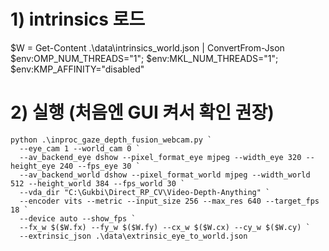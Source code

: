 # 1) intrinsics 로드

$W = Get-Content .\data\intrinsics_world.json | ConvertFrom-Json
$env:OMP_NUM_THREADS="1"; $env:MKL_NUM_THREADS="1"; $env:KMP_AFFINITY="disabled"

# 2) 실행 (처음엔 GUI 켜서 확인 권장)

```
python .\inproc_gaze_depth_fusion_webcam.py `
  --eye_cam 1 --world_cam 0 `
  --av_backend_eye dshow --pixel_format_eye mjpeg --width_eye 320 --height_eye 240 --fps_eye 30 `
  --av_backend_world dshow --pixel_format_world mjpeg --width_world 512 --height_world 384 --fps_world 30 `
  --vda_dir "C:\Gukbi\Direct_RP_CV\Video-Depth-Anything" `
  --encoder vits --metric --input_size 256 --max_res 640 --target_fps 18 `
  --device auto --show_fps `
  --fx_w $($W.fx) --fy_w $($W.fy) --cx_w $($W.cx) --cy_w $($W.cy) `
  --extrinsic_json .\data\extrinsic_eye_to_world.json
```
